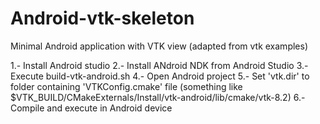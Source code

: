 # Android-vtk-skeleton
Minimal Android application with VTK view (adapted from vtk examples) 

1.- Install Android studio
2.- Install ANdroid NDK from Android Studio
3.- Execute build-vtk-android.sh
4.- Open Android project
5.- Set 'vtk.dir' to folder containing 'VTKConfig.cmake' file (something like $VTK_BUILD/CMakeExternals/Install/vtk-android/lib/cmake/vtk-8.2)
6.- Compile and execute in Android device
